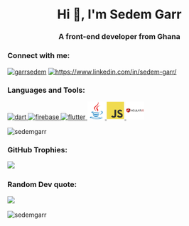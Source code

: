<h1 align="center">Hi 👋, I'm Sedem Garr</h1>
<h3 align="center">A front-end developer from Ghana</h3>


<h3 align="left">Connect with me:</h3>
<p align="left">
<a href="https://twitter.com/AyoTamGarr" target="blank"><img align="center" src="https://raw.githubusercontent.com/rahuldkjain/github-profile-readme-generator/master/src/images/icons/Social/twitter.svg" alt="garrsedem" height="30" width="40" /></a>
<a href="https://linkedin.com/in/https://www.linkedin.com/in/sedem-garr/" target="blank"><img align="center" src="https://raw.githubusercontent.com/rahuldkjain/github-profile-readme-generator/master/src/images/icons/Social/linked-in-alt.svg" alt="https://www.linkedin.com/in/sedem-garr/" height="30" width="40" /></a>
</p>

<h3 align="left">Languages and Tools:</h3>
<p align="left"> <a href="https://dart.dev" target="_blank"> <img src="https://www.vectorlogo.zone/logos/dartlang/dartlang-icon.svg" alt="dart" width="40" height="40"/> </a> <a href="https://firebase.google.com/" target="_blank"> <img src="https://www.vectorlogo.zone/logos/firebase/firebase-icon.svg" alt="firebase" width="40" height="40"/> </a> <a href="https://flutter.dev" target="_blank"> <img src="https://www.vectorlogo.zone/logos/flutterio/flutterio-icon.svg" alt="flutter" width="40" height="40"/> </a> <a href="https://www.java.com" target="_blank"> <img src="https://raw.githubusercontent.com/devicons/devicon/master/icons/java/java-original.svg" alt="java" width="40" height="40"/> </a> <a href="https://developer.mozilla.org/en-US/docs/Web/JavaScript" target="_blank"> <img src="https://raw.githubusercontent.com/devicons/devicon/master/icons/javascript/javascript-original.svg" alt="javascript" width="40" height="40"/> </a> <a href="https://angular.io/" target="_blank"> <img src="https://raw.githubusercontent.com/devicons/devicon/master/icons/angularjs/angularjs-original-wordmark.svg" alt="Angular" width="40" height="40"/> </a> </p>

<p><img align="center" src="https://github-readme-stats.vercel.app/api/top-langs?username=sedemgarr&show_icons=true&locale=en&layout=compact" alt="sedemgarr" /></p>

<h3 align="left">GitHub Trophies:</h3>

![](https://github-profile-trophy.vercel.app/?username=SedemGarr&theme=radical&no-frame=false&no-bg=false&margin-w=4)

<h3 align="left">Random Dev quote:</h3>

![](https://quotes-github-readme.vercel.app/api?type=horizontal&theme=radical)

<p align="left"> <img src="https://komarev.com/ghpvc/?username=sedemgarr&label=Profile%20views&color=0e75b6&style=flat" alt="sedemgarr" /> </p>
